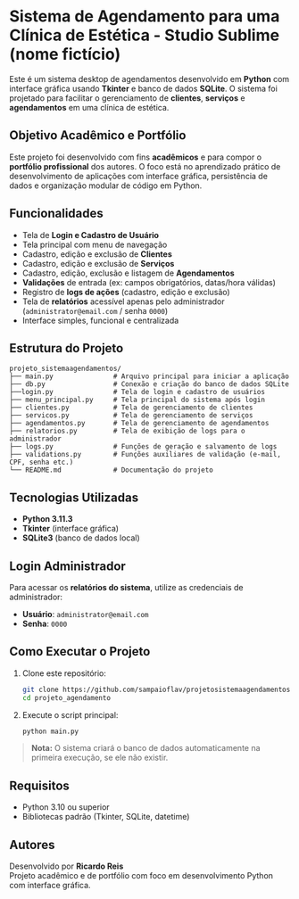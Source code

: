 
# Sistema de Agendamento para uma Clínica de Estética - Studio Sublime (nome fictício)

Este é um sistema desktop de agendamentos desenvolvido em **Python** com interface gráfica usando **Tkinter** e banco de dados **SQLite**. O sistema foi projetado para facilitar o gerenciamento de **clientes**, **serviços** e **agendamentos** em uma clínica de estética.

## Objetivo Acadêmico e Portfólio

Este projeto foi desenvolvido com fins **acadêmicos** e para compor o **portfólio profissional** dos autores. O foco está no aprendizado prático de desenvolvimento de aplicações com interface gráfica, persistência de dados e organização modular de código em Python.

## Funcionalidades

- Tela de **Login e Cadastro de Usuário**
- Tela principal com menu de navegação
- Cadastro, edição e exclusão de **Clientes**
- Cadastro, edição e exclusão de **Serviços**
- Cadastro, edição, exclusão e listagem de **Agendamentos**
- **Validações** de entrada (ex: campos obrigatórios, datas/hora válidas)
- Registro de **logs de ações** (cadastro, edição e exclusão)
- Tela de **relatórios** acessível apenas pelo administrador (`administrator@email.com` / senha `0000`)
- Interface simples, funcional e centralizada

## Estrutura do Projeto

```
projeto_sistemaagendamentos/
├── main.py               # Arquivo principal para iniciar a aplicação
├── db.py                 # Conexão e criação do banco de dados SQLite
├──login.py               # Tela de login e cadastro de usuários
├── menu_principal.py     # Tela principal do sistema após login
├── clientes.py           # Tela de gerenciamento de clientes
├── servicos.py           # Tela de gerenciamento de serviços
├── agendamentos.py       # Tela de gerenciamento de agendamentos
├── relatorios.py         # Tela de exibição de logs para o administrador
├── logs.py               # Funções de geração e salvamento de logs
├── validations.py        # Funções auxiliares de validação (e-mail, CPF, senha etc.)
└── README.md             # Documentação do projeto
```

##  Tecnologias Utilizadas

- **Python 3.11.3**
- **Tkinter** (interface gráfica)
- **SQLite3** (banco de dados local)

## Login Administrador

Para acessar os **relatórios do sistema**, utilize as credenciais de administrador:

- **Usuário**: `administrator@email.com`
- **Senha**: `0000`

##  Como Executar o Projeto

1. Clone este repositório:
   ```bash
   git clone https://github.com/sampaioflav/projetosistemaagendamentos.git
   cd projeto_agendamento
   ```

2. Execute o script principal:
   ```bash
   python main.py
   ```

> **Nota:** O sistema criará o banco de dados automaticamente na primeira execução, se ele não existir.

##  Requisitos

- Python 3.10 ou superior
- Bibliotecas padrão (Tkinter, SQLite, datetime)


## Autores

Desenvolvido por **Ricardo Reis**   
Projeto acadêmico e de portfólio com foco em desenvolvimento Python com interface gráfica.  

